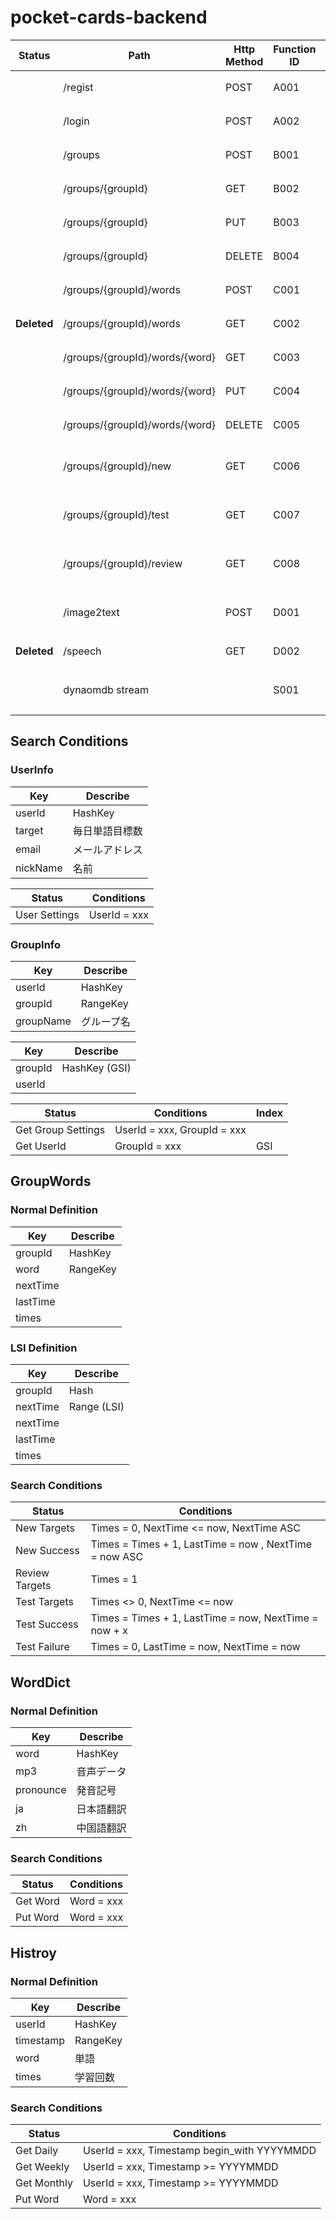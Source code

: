 # pocket-cards-backend

| Status      | Path                           | Http Method | Function ID | Comment                |
| ----------- | ------------------------------ | ----------- | ----------- | ---------------------- |
|             | /regist                        | POST        | A001        | ユーザ登録             |
|             | /login                         | POST        | A002        | ユーザログイン         |
|             | /groups                        | POST        | B001        | グループ登録           |
|             | /groups/{groupId}              | GET         | B002        | グループ情報取得       |
|             | /groups/{groupId}              | PUT         | B003        | グループ情報変更       |
|             | /groups/{groupId}              | DELETE      | B004        | グループ情報削除       |
|             | /groups/{groupId}/words        | POST        | C001        | 単語一括登録           |
| **Deleted** | /groups/{groupId}/words        | GET         | C002        | 単語一覧取得           |
|             | /groups/{groupId}/words/{word} | GET         | C003        | 単語情報取得           |
|             | /groups/{groupId}/words/{word} | PUT         | C004        | 単語情報更新           |
|             | /groups/{groupId}/words/{word} | DELETE      | C005        | 単語情報削除           |
|             | /groups/{groupId}/new          | GET         | C006        | 新規学習モード単語一覧 |
|             | /groups/{groupId}/test         | GET         | C007        | テストモード単語一覧   |
|             | /groups/{groupId}/review       | GET         | C008        | 復習モード単語一覧     |
|             | /image2text                    | POST        | D001        | 画像から単語に変換する |
| **Deleted** | /speech                        | GET         | D002        | word to speech         |
|             | dynaomdb stream                |             | S001        | 履歴テーブルに保存する |

## Search Conditions

### UserInfo

| Key      | Describe       |
| -------- | -------------- |
| userId   | HashKey        |
| target   | 毎日単語目標数 |
| email    | メールアドレス |
| nickName | 名前           |

| Status        | Conditions   |
| ------------- | ------------ |
| User Settings | UserId = xxx |

### GroupInfo

| Key       | Describe   |
| --------- | ---------- |
| userId    | HashKey    |
| groupId   | RangeKey   |
| groupName | グループ名 |

| Key     | Describe      |
| ------- | ------------- |
| groupId | HashKey (GSI) |
| userId  |               |

| Status             | Conditions                  | Index |
| ------------------ | --------------------------- | ----- |
| Get Group Settings | UserId = xxx, GroupId = xxx |       |
| Get UserId         | GroupId = xxx               | GSI   |

## GroupWords

### Normal Definition

| Key      | Describe |
| -------- | -------- |
| groupId  | HashKey  |
| word     | RangeKey |
| nextTime |          |
| lastTime |          |
| times    |          |

### LSI Definition

| Key      | Describe    |
| -------- | ----------- |
| groupId  | Hash        |
| nextTime | Range (LSI) |
| nextTime |             |
| lastTime |             |
| times    |             |

### Search Conditions

| Status         | Conditions                                             |
| -------------- | ------------------------------------------------------ |
| New Targets    | Times = 0, NextTime <= now, NextTime ASC               |
| New Success    | Times = Times + 1, LastTime = now , NextTime = now ASC |
| Review Targets | Times = 1                                              |
| Test Targets   | Times <> 0, NextTime <= now                            |
| Test Success   | Times = Times + 1, LastTime = now, NextTime = now + x  |
| Test Failure   | Times = 0, LastTime = now, NextTime = now              |

## WordDict

### Normal Definition

| Key       | Describe   |
| --------- | ---------- |
| word      | HashKey    |
| mp3       | 音声データ |
| pronounce | 発音記号   |
| ja        | 日本語翻訳 |
| zh        | 中国語翻訳 |

### Search Conditions

| Status   | Conditions |
| -------- | ---------- |
| Get Word | Word = xxx |
| Put Word | Word = xxx |

## Histroy

### Normal Definition

| Key       | Describe |
| --------- | -------- |
| userId    | HashKey  |
| timestamp | RangeKey |
| word      | 単語     |
| times     | 学習回数 |

### Search Conditions

| Status      | Conditions                                  |
| ----------- | ------------------------------------------- |
| Get Daily   | UserId = xxx, Timestamp begin_with YYYYMMDD |
| Get Weekly  | UserId = xxx, Timestamp >= YYYYMMDD         |
| Get Monthly | UserId = xxx, Timestamp >= YYYYMMDD         |
| Put Word    | Word = xxx                                  |
